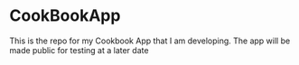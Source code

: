 # CookBookApp
This is the repo for my Cookbook App that I am developing. The app will be made public for testing at a later date
